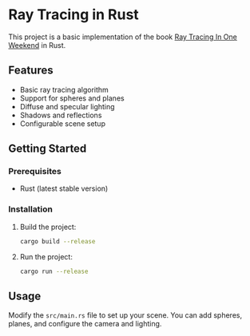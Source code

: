 # Ray Tracing in Rust

This project is a basic implementation of the book [Ray Tracing In One Weekend](https://raytracing.github.io/books/RayTracingInOneWeekend.html) in Rust.

## Features

- Basic ray tracing algorithm
- Support for spheres and planes
- Diffuse and specular lighting
- Shadows and reflections
- Configurable scene setup

## Getting Started

### Prerequisites

- Rust (latest stable version)

### Installation
1. Build the project:
    ```sh
    cargo build --release
    ```

2. Run the project:
    ```sh
    cargo run --release
    ```

## Usage

Modify the `src/main.rs` file to set up your scene. You can add spheres, planes, and configure the camera and lighting.
